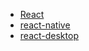 * [React](https://github.com/facebook/react)
* [react-native](https://github.com/facebook/react-native)
* [react-desktop](https://github.com/gabrielbull/react-desktop)